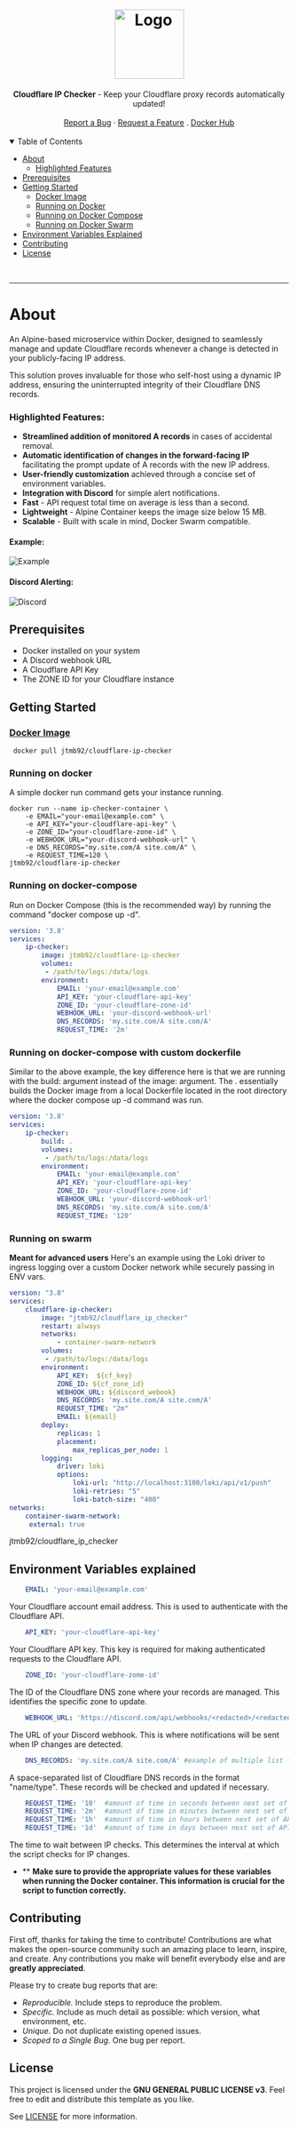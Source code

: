 <h1 align="center">
  <a href="https://github.com/jtmb">
    <img src="https://avatars.githubusercontent.com/u/86915618?v=4" alt="Logo" width="125" height="125">
  </a>
</h1>

<div align="center">
  <b>Cloudflare IP Checker</b> - Keep your Cloudflare proxy records automatically updated!
  <br />
  <br />
  <a href="https://github.com/jtmb/ip_check/issues/new?assignees=&labels=bug&title=bug%3A+">Report a Bug</a>
  ·
  <a href="https://github.com/jtmb/ip_check/issues/new?assignees=&labels=enhancement&template=02_FEATURE_REQUEST.md&title=feat%3A+">Request a Feature</a>
  .
  <a href="https://hub.docker.com/repository/docker/jtmb92/cloudflare_ip_checker/general">Docker Hub</a>
</div>
<br>
<details open="open">
<summary>Table of Contents</summary>

- [About](#about)
    - [Highlighted Features](#highlighted-features)
- [Prerequisites](#prerequisites)
- [Getting Started](#getting-started)
    - [Docker Image](#docker-image)
    - [Running on Docker](#running-on-docker)
    - [Running on Docker Compose](#running-on-docker-compose)
    - [Running on Docker Swarm](#running-on-docker-swarm)
- [Environment Variables Explained](#environment-variables-explained)
- [Contributing](#contributing)
- [License](#license)

</details>
<br>

---

### <h1>About</h1>

An Alpine-based microservice within Docker, designed to seamlessly manage and update Cloudflare records whenever a change is detected in your publicly-facing IP address.

This solution proves invaluable for those who self-host using a dynamic IP address, ensuring the uninterrupted integrity of their Cloudflare DNS records.

### Highlighted Features:

- <b>Streamlined addition of monitored A records</b> in cases of accidental removal.
- <b>Automatic identification of changes in the forward-facing IP</b> facilitating the prompt update of A records with the new IP address.
- <b>User-friendly customization</b> achieved through a concise set of environment variables.
- <b>Integration with Discord</b> for simple alert notifications.
- <b>Fast</b> - API request total time on average is less than a second.
- <b>Lightweight</b> - Alpine Container keeps the image size below 15 MB.
- <b>Scalable</b> - Built with scale in mind, Docker Swarm compatible.

#### Example:

![Example](src/img/example.png)

#### Discord Alerting:

![Discord](src/img/discord.png)

## Prerequisites

- Docker installed on your system
- A Discord webhook URL
- A Cloudflare API Key
- The ZONE ID for your Cloudflare instance

### <h2>Getting Started</h2>
### [Docker Image](https://hub.docker.com/r/jtmb92/cloudflare_ip_checker)
```docker
 docker pull jtmb92/cloudflare-ip-checker
```
### Running on docker
A simple docker run command gets your instance running.
```shell
docker run --name ip-checker-container \
    -e EMAIL="your-email@example.com" \
    -e API_KEY="your-cloudflare-api-key" \
    -e ZONE_ID="your-cloudflare-zone-id" \
    -e WEBHOOK_URL="your-discord-webhook-url" \
    -e DNS_RECORDS="my.site.com/A site.com/A" \
    -e REQUEST_TIME=120 \
jtmb92/cloudflare-ip-checker
```
### Running on docker-compose
Run on Docker Compose (this is the recommended way) by running the command "docker compose up -d".
```yaml
version: '3.8'
services:
    ip-checker:
        image: jtmb92/cloudflare-ip-checker
        volumes:
         - /path/to/logs:/data/logs 
        environment:
            EMAIL: 'your-email@example.com'
            API_KEY: 'your-cloudflare-api-key'
            ZONE_ID: 'your-cloudflare-zone-id'
            WEBHOOK_URL: 'your-discord-webhook-url'
            DNS_RECORDS: 'my.site.com/A site.com/A'
            REQUEST_TIME: '2m'
```

### Running on docker-compose with custom dockerfile
Similar to the above example, the key difference here is that we are running with the build: argument instead of the image: argument. The . essentially builds the Docker image from a local Dockerfile located in the root directory where the docker compose up -d command was run.
```yaml
version: '3.8'
services:
    ip-checker:
        build: .
        volumes:
         - /path/to/logs:/data/logs 
        environment:
            EMAIL: 'your-email@example.com'
            API_KEY: 'your-cloudflare-api-key'
            ZONE_ID: 'your-cloudflare-zone-id'
            WEBHOOK_URL: 'your-discord-webhook-url'
            DNS_RECORDS: 'my.site.com/A site.com/A'
            REQUEST_TIME: '120'
```
### Running on swarm
**Meant for advanced users**
Here's an example using the Loki driver to ingress logging over a custom Docker network while securely passing in ENV vars.
```yaml
version: "3.8"
services:
    cloudflare-ip-checker:
        image: "jtmb92/cloudflare_ip_checker"
        restart: always
        networks:
            - container-swarm-network
        volumes:
         - /path/to/logs:/data/logs 
        environment:
            API_KEY:  ${cf_key}
            ZONE_ID: ${cf_zone_id}
            WEBHOOK_URL: ${discord_webook}
            DNS_RECORDS: 'my.site.com/A site.com/A'
            REQUEST_TIME: "2m"
            EMAIL: ${email}
        deploy:
            replicas: 1
            placement:
                max_replicas_per_node: 1
        logging:
            driver: loki
            options:
                loki-url: "http://localhost:3100/loki/api/v1/push"
                loki-retries: "5"
                loki-batch-size: "400"
networks:
    container-swarm-network:
     external: true
```

jtmb92/cloudflare_ip_checker

## Environment Variables explained

```yaml
    EMAIL: 'your-email@example.com'
```  
Your Cloudflare account email address. This is used to authenticate with the Cloudflare API.
```yaml
    API_KEY: 'your-cloudflare-api-key'
```     
Your Cloudflare API key. This key is required for making authenticated requests to the Cloudflare API.
```yaml
    ZONE_ID: 'your-cloudflare-zome-id'
```      
The ID of the Cloudflare DNS zone where your records are managed. This identifies the specific zone to update.
```yaml
    WEBHOOK_URL: 'https://discord.com/api/webhooks/<redacted>/<redacted>'
```     
The URL of your Discord webhook. This is where notifications will be sent when IP changes are detected.
```yaml
    DNS_RECORDS: 'my.site.com/A site.com/A' #example of multiple list format entries
```      
A space-separated list of Cloudflare DNS records in the format "name/type". These records will be checked and updated if necessary.
```yaml
    REQUEST_TIME: '10'  #amount of time in seconds between next set of API requests. 
    REQUEST_TIME: '2m'  #amount of time in minutes between next set of API requests. 
    REQUEST_TIME: '1h'  #amount of time in hours between next set of API requests. 
    REQUEST_TIME: '1d'  #amount of time in days between next set of API requests. 
```    
The time to wait between IP checks. This determines the interval at which the script checks for IP changes.

- ** <b>Make sure to provide the appropriate values for these variables when running the Docker container. This information is crucial for the script to function correctly.</b>

## Contributing

First off, thanks for taking the time to contribute! Contributions are what makes the open-source community such an amazing place to learn, inspire, and create. Any contributions you make will benefit everybody else and are **greatly appreciated**.

Please try to create bug reports that are:

- _Reproducible._ Include steps to reproduce the problem.
- _Specific._ Include as much detail as possible: which version, what environment, etc.
- _Unique._ Do not duplicate existing opened issues.
- _Scoped to a Single Bug._ One bug per report.

## License

This project is licensed under the **GNU GENERAL PUBLIC LICENSE v3**. Feel free to edit and distribute this template as you like.

See [LICENSE](LICENSE) for more information.

